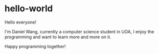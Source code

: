 # hello-world

Hello everyone!

I'm Daniel Wang, currently a computer science student in UOA,
I enjoy the programming and want to learn more and more on it.

Happy programming together!
